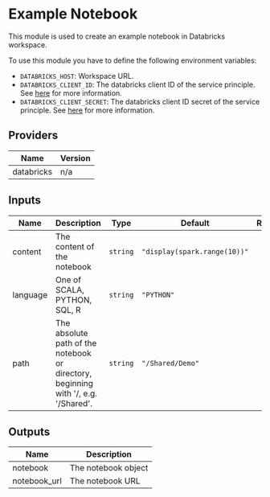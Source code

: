 # Example Notebook
This module is used to create an example notebook in Databricks workspace.

To use this module you have to define the following environment variables:
- `DATABRICKS_HOST`: Workspace URL.
- `DATABRICKS_CLIENT_ID`: The databricks client ID of the service principle. See [here](https://docs.databricks.com/en/dev-tools/authentication-oauth.html) for more information.
- `DATABRICKS_CLIENT_SECRET`: The databricks client ID secret of the service principle. See [here](https://docs.databricks.com/en/dev-tools/authentication-oauth.html) for more information.

## Providers

| Name | Version |
|------|---------|
| databricks | n/a |

## Inputs

| Name | Description | Type | Default | Required |
|------|-------------|------|---------|:-----:|
| content | The content of the notebook | `string` | `"display(spark.range(10))"` | no |
| language | One of SCALA, PYTHON, SQL, R | `string` | `"PYTHON"` | no |
| path | The absolute path of the notebook or directory, beginning with '/, e.g. '/Shared'. | `string` | `"/Shared/Demo"` | no |

## Outputs

| Name | Description |
|------|-------------|
| notebook | The notebook object |
| notebook\_url | The notebook URL |